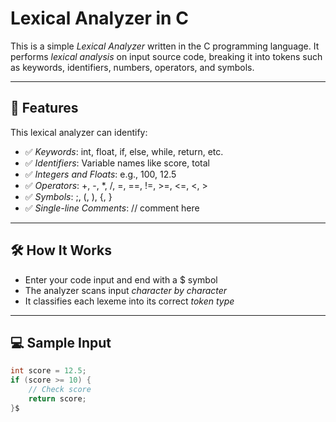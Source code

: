 # Lexical Analyzer in C

This is a simple *Lexical Analyzer* written in the C programming language. It performs *lexical analysis* on input source code, breaking it into tokens such as keywords, identifiers, numbers, operators, and symbols.

---

## 🚀 Features

This lexical analyzer can identify:
- ✅ *Keywords*: int, float, if, else, while, return, etc.
- ✅ *Identifiers*: Variable names like score, total
- ✅ *Integers and Floats*: e.g., 100, 12.5
- ✅ *Operators*: +, -, *, /, =, ==, !=, >=, <=, <, >
- ✅ *Symbols*: ;, (, ), {, }
- ✅ *Single-line Comments*: // comment here

---

## 🛠 How It Works

- Enter your code input and end with a $ symbol
- The analyzer scans input *character by character*
- It classifies each lexeme into its correct *token type*

---

## 💻 Sample Input

```c
int score = 12.5;
if (score >= 10) {
    // Check score
    return score;
}$
